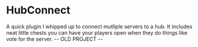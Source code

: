 # HubConnect
A quick plugin I whipped up to connect mutliple servers to a hub. It includes neat little chests you can have your players open when they do things like vote for the server. -- OLD PROJECT --
